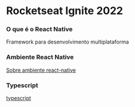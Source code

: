 # Rocketseat Ignite 2022

### O que é o React Native

Framework para desenvolvimento multiplataforma

### Ambiente React Native

[Sobre ambiente react-native](https://react-native.rocketseat.dev/)

### Typescript

[typescript](https://www.typescriptlang.org/)
